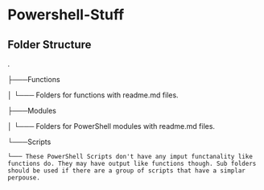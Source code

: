 # Powershell-Stuff

## Folder Structure

.

├───Functions

│   └─── Folders for functions with readme.md files.

├───Modules

│   └─── Folders for PowerShell modules with readme.md files.

└───Scripts

    └─── These PowerShell Scripts don't have any imput functanality like functions do. They may have output like functions though. Sub folders should be used if there are a group of scripts that have a simplar perpouse.
